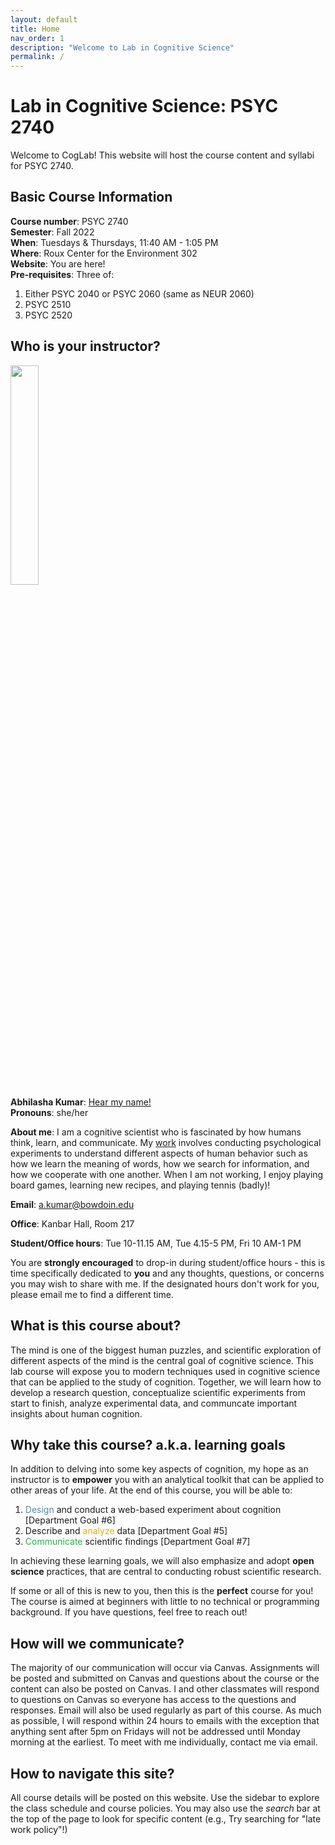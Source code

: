 ```yaml
---
layout: default
title: Home
nav_order: 1
description: "Welcome to Lab in Cognitive Science"
permalink: /
---
```


# Lab in Cognitive Science: PSYC 2740

Welcome to CogLab! This website will host the course content and syllabi for PSYC 2740.


## Basic Course Information
**Course number**: PSYC 2740 <br>
**Semester**: Fall 2022<br>
**When**: Tuesdays & Thursdays, 11:40 AM - 1:05 PM <br>
**Where**: Roux Center for the Environment 302<br>
**Website**: You are here!<br>
**Pre-requisites**: Three of:
1. Either PSYC 2040 or PSYC 2060 (same as NEUR 2060)
2. PSYC 2510
3. PSYC 2520

## Who is your instructor?
<img width = "30%" height = "auto" src = "kumar_thumbnail.png"><br>
**Abhilasha Kumar**: <a href="https://www.name-coach.com/abhilasha-kumar" target="_blank">Hear my name!</a><br>
**Pronouns**: she/her<br>

**About me**: I am a cognitive scientist who is fascinated by how humans think, learn, and communicate. My [work](https://thelexiconlab.github.io/research/) involves conducting psychological experiments to understand different aspects of human behavior such as how we learn the meaning of words, how we search for information, and how we cooperate with one another. When I am not working, I enjoy playing board games, learning new recipes, and playing tennis (badly)! <br>

**Email**: a.kumar@bowdoin.edu <br>

**Office**: Kanbar Hall, Room 217 <br>

**Student/Office hours**: Tue 10-11.15 AM, Tue 4.15-5 PM, Fri 10 AM-1 PM

You are **strongly encouraged** to drop-in during student/office hours - this is time specifically dedicated to **you** and any thoughts, questions, or concerns you may wish to share with me. If the designated hours don't work for you, please email me to find a different time.

## What is this course about?

The mind is one of the biggest human puzzles, and scientific exploration of different aspects of the mind is the central goal of cognitive science. This lab course will expose you to modern techniques used in cognitive science that can be applied to the study of cognition. Together, we will learn how to develop a research question, conceptualize scientific experiments from start to finish, analyze experimental data, and communcate important insights about human cognition.

## Why take this course? a.k.a. learning goals

In addition to delving into some key aspects of cognition, my hope as an instructor is to **empower** you with an analytical toolkit that can be applied to other areas of your life. At the end of this course, you will be able to: <br>
1. <span style="color:#508AB0">Design</span> and conduct a web-based experiment about cognition [Department Goal #6]
2. Describe and <span style="color:#E7AC10">analyze</span> data [Department Goal #5]
3. <span style="color:#1CB447">Communicate</span> scientific findings [Department Goal #7]

In achieving these learning goals, we will also emphasize and adopt **open science** practices, that are central to conducting robust scientific research. 

If some or all of this is new to you, then this is the **perfect** course for you! The course is aimed at beginners with little to no technical or programming background. If you have questions, feel free to reach out!

## How will we communicate? 
The majority of our communication will occur via Canvas. Assignments will be posted and submitted on Canvas and questions about the course or the content can also be posted on Canvas. I and other classmates will respond to questions on Canvas so everyone has access to the questions and responses. Email will also be used regularly as part of this course. As much as possible, I will respond within 24 hours to emails with the exception that anything sent after 5pm on Fridays will not be addressed until Monday morning at the earliest. To meet with me individually, contact me via email.

## How to navigate this site?

All course details will be posted on this website. Use the sidebar to explore the class schedule and course policies. You may also use the *search* bar at the top of the page to look for specific content (e.g., Try searching for "late work policy"!)
